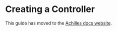# Creating a Controller

This guide has moved to the [Achilles docs website](https://pages.github.snooguts.net/reddit/achilles-docs/dev/sdk/tutorial/).
